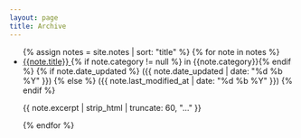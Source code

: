 ```yaml
---
layout: page
title: Archive
---
```


<ul class="archive">
    {% assign notes = site.notes | sort: "title" %}
    {% for note in notes %}
        <li>
            <a href="{{ note.url }}{%- if site.use_html_extension -%}.html{%- endif -%}" class="internal-link">
                {{note.title}}
            </a>
            {% if note.category != null %} in {{note.category}}{% endif %} 
            <span>
                {% if note.date_updated %}
                    ({{ note.date_updated | date: "%d %b %Y" }})
                {% else %}
                    ({{ note.last_modified_at | date: "%d %b %Y" }})
                {% endif %}
            </span>
            <p>
                {{ note.excerpt | strip_html | truncate: 60, "..." }}
            </p>
        </li>
    {% endfor %}
</ul>